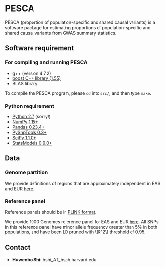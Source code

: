 # PESCA

PESCA (proportion of population-specific and shared causal variants) is a
software package for estimating proportions of population-specific and shared
causal variants from GWAS summary statistics.

## Software requirement

### For compiling and running PESCA

* g++ (version 4.7.2)
* [boost C++ library (1.55)](https://www.boost.org/)
* BLAS library

To compile the PESCA program, please `cd` into `src/`, and then type `make`.

### Python requirement

* [Python 2.7](https://www.python.org/download/releases/2.7/) (sorry!)
* [NumPy 1.15+](http://www.numpy.org/) 
* [Pandas 0.23.4+](http://pandas.pydata.org/)
* [PySnpTools 0.3+](https://github.com/MicrosoftGenomics/PySnpTools)
* [SciPy 1.1.0+](https://www.scipy.org/)
* [StatsModels 0.9.0+](https://www.statsmodels.org/0.9.0/index.html)

## Data

### Genome partition

We provide definitions of regions that are approximately independent in
EAS and EUR [here](https://github.com/huwenboshi/pesca/tree/master/partition).

### Reference panel

Reference panels should be in [PLINK format](https://www.cog-genomics.org/plink/2.0/input#bed).

We provide 1000 Genomes reference panel for EAS and EUR [here](https://ucla.box.com/s/o3k9nhosmtjgjufvjjfcshbjynkko8j5).
All SNPs in this reference panel have minor allele frequency greater than 5%
in both populations, and have been LD pruned with \\(R^2\\) threshold of 0.95.

## Contact

* **Huwenbo Shi**: hshi_AT_hsph.harvard.edu
